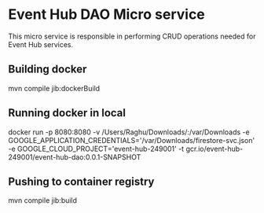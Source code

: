 # Event Hub DAO Micro service
This micro service is responsible in performing CRUD operations needed for Event Hub services.

## Building docker
 mvn compile jib:dockerBuild

## Running docker in local
docker run -p 8080:8080 -v /Users/Raghu/Downloads/:/var/Downloads -e GOOGLE_APPLICATION_CREDENTIALS='/var/Downloads/firestore-svc.json' -e GOOGLE_CLOUD_PROJECT='event-hub-249001' -t gcr.io/event-hub-249001/event-hub-dao:0.0.1-SNAPSHOT

## Pushing to container registry
mvn compile jib:build
